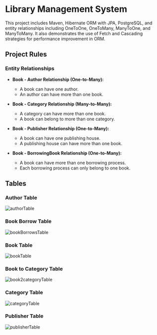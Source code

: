# Library Management System

This project includes Maven, Hibernate ORM with JPA, PostgreSQL, and entity relationships including OneToOne, OneToMany, ManyToOne, and ManyToMany. It also demonstrates the use of Fetch and Cascading strategies for performance improvement in ORM.

## Project Rules

### Entity Relationships

- **Book - Author Relationship (One-to-Many):**
  - A book can have one author.
  - An author can have more than one book.

- **Book - Category Relationship (Many-to-Many):**
  - A category can have more than one book.
  - A book can belong to more than one category.

- **Book - Publisher Relationship (One-to-Many):**
  - A book can have one publishing house.
  - A publishing house can have more than one book.

- **Book - BorrowingBook Relationship (One-to-Many):**
  - A book can have more than one borrowing process.
  - Each borrowing process can only belong to one book.

## Tables

### Author Table

![authorTable](https://github.com/kaanacikgoz/LibraryManagementSystem/assets/140348014/22c2e9ca-6178-40d4-8e43-0146f74f4d97)

### Book Borrow Table

![bookBorrowsTable](https://github.com/kaanacikgoz/LibraryManagementSystem/assets/140348014/fa9148c9-ea60-47fc-9abd-3702b59f04a1)

### Book Table

![bookTable](https://github.com/kaanacikgoz/LibraryManagementSystem/assets/140348014/ac0d8d74-1a35-40e6-a45b-2ab20072916b)

### Book to Category Table

![book2categoryTable](https://github.com/kaanacikgoz/LibraryManagementSystem/assets/140348014/5edf7330-34db-49fe-9870-6646b9ca1475)

### Category Table

![categoryTable](https://github.com/kaanacikgoz/LibraryManagementSystem/assets/140348014/bff8f581-15cd-46eb-ad3a-6c964f67bb2d)

### Publisher Table

![publisherTable](https://github.com/kaanacikgoz/LibraryManagementSystem/assets/140348014/a89226ba-c64b-47e5-af28-dcfb8ffaf085)
